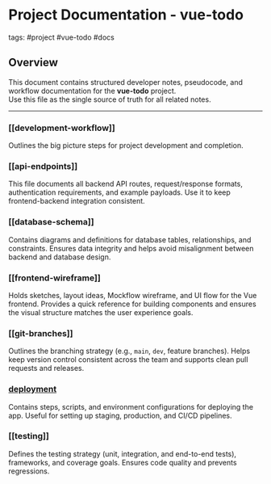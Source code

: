 # Project Documentation - vue-todo

tags: #project #vue-todo #docs

## Overview
This document contains structured developer notes, pseudocode, and workflow documentation for the **vue-todo** project.  
Use this file as the single source of truth for all related notes.

---
### [[development-workflow]]
Outlines the big picture steps for project development and completion.

### [[api-endpoints]]
This file documents all backend API routes, request/response formats, authentication requirements, and example payloads. Use it to keep frontend-backend integration consistent.

### [[database-schema]]
Contains diagrams and definitions for database tables, relationships, and constraints. Ensures data integrity and helps avoid misalignment between backend and database design.

### [[frontend-wireframe]]
Holds sketches, layout ideas, Mockflow wireframe, and UI flow for the Vue frontend. Provides a quick reference for building components and ensures the visual structure matches the user experience goals.

### [[git-branches]]
Outlines the branching strategy (e.g., `main`, `dev`, feature branches). Helps keep version control consistent across the team and supports clean pull requests and releases.

### [deployment](deployment)
Contains steps, scripts, and environment configurations for deploying the app. Useful for setting up staging, production, and CI/CD pipelines.

### [[testing]]
Defines the testing strategy (unit, integration, and end-to-end tests), frameworks, and coverage goals. Ensures code quality and prevents regressions.




